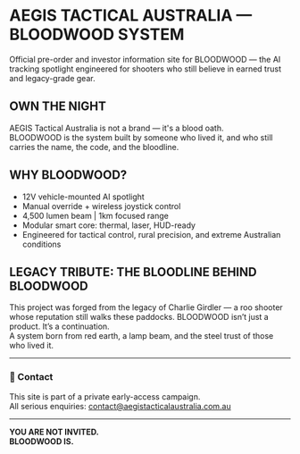 # AEGIS TACTICAL AUSTRALIA — BLOODWOOD SYSTEM

Official pre-order and investor information site for BLOODWOOD — the AI tracking spotlight engineered for shooters who still believe in earned trust and legacy-grade gear.

## OWN THE NIGHT

AEGIS Tactical Australia is not a brand — it's a blood oath.  
BLOODWOOD is the system built by someone who lived it, and who still carries the name, the code, and the bloodline.

## WHY BLOODWOOD?

- 12V vehicle-mounted AI spotlight
- Manual override + wireless joystick control
- 4,500 lumen beam | 1km focused range
- Modular smart core: thermal, laser, HUD-ready
- Engineered for tactical control, rural precision, and extreme Australian conditions

## LEGACY TRIBUTE: THE BLOODLINE BEHIND BLOODWOOD

This project was forged from the legacy of Charlie Girdler — a roo shooter whose reputation still walks these paddocks. BLOODWOOD isn’t just a product. It’s a continuation.  
A system born from red earth, a lamp beam, and the steel trust of those who lived it.

---

### 💬 Contact  
This site is part of a private early-access campaign.  
All serious enquiries: [contact@aegistacticalaustralia.com.au](mailto:contact@aegistacticalaustralia.com.au)

---

**YOU ARE NOT INVITED.**  
**BLOODWOOD IS.**
